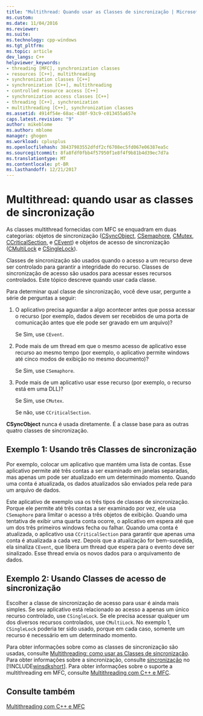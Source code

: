 ```yaml
---
title: "Multithread: Quando usar as Classes de sincronização | Microsoft Docs"
ms.custom: 
ms.date: 11/04/2016
ms.reviewer: 
ms.suite: 
ms.technology: cpp-windows
ms.tgt_pltfrm: 
ms.topic: article
dev_langs: C++
helpviewer_keywords:
- threading [MFC], synchronization classes
- resources [C++], multithreading
- synchronization classes [C++]
- synchronization [C++], multithreading
- controlled resource access [C++]
- synchronization access classes [C++]
- threading [C++], synchronization
- multithreading [C++], synchronization classes
ms.assetid: 4914f54e-68ac-438f-93c9-c013455a657e
caps.latest.revision: "9"
author: mikeblome
ms.author: mblome
manager: ghogen
ms.workload: cplusplus
ms.openlocfilehash: 38437983552dfdf2cf6708ec5fd067e06387ea5c
ms.sourcegitcommit: 8fa8fdf0fbb4f57950f1e8f4f9b81b4d39ec7d7a
ms.translationtype: MT
ms.contentlocale: pt-BR
ms.lasthandoff: 12/21/2017
---
```

# <a name="multithreading-when-to-use-the-synchronization-classes"></a>Multithread: quando usar as classes de sincronização
As classes multithread fornecidas com MFC se enquadram em duas categorias: objetos de sincronização ([CSyncObject](../mfc/reference/csyncobject-class.md), [CSemaphore](../mfc/reference/csemaphore-class.md), [CMutex](../mfc/reference/cmutex-class.md), [ CCriticalSection](../mfc/reference/ccriticalsection-class.md), e [CEvent](../mfc/reference/cevent-class.md)) e objetos de acesso de sincronização ([CMultiLock](../mfc/reference/cmultilock-class.md) e [CSingleLock](../mfc/reference/csinglelock-class.md)).  
  
 Classes de sincronização são usados quando o acesso a um recurso deve ser controlado para garantir a integridade do recurso. Classes de sincronização de acesso são usados para acessar esses recursos controlados. Este tópico descreve quando usar cada classe.  
  
 Para determinar qual classe de sincronização, você deve usar, pergunte a série de perguntas a seguir:  
  
1.  O aplicativo precisa aguardar a algo acontecer antes que possa acessar o recurso (por exemplo, dados devem ser recebidos de uma porta de comunicação antes que ele pode ser gravado em um arquivo)?  
  
     Se Sim, use `CEvent`.  
  
2.  Pode mais de um thread em que o mesmo acesso de aplicativo esse recurso ao mesmo tempo (por exemplo, o aplicativo permite windows até cinco modos de exibição no mesmo documento)?  
  
     Se Sim, use `CSemaphore`.  
  
3.  Pode mais de um aplicativo usar esse recurso (por exemplo, o recurso está em uma DLL)?  
  
     Se Sim, use `CMutex`.  
  
     Se não, use `CCriticalSection`.  
  
 **CSyncObject** nunca é usada diretamente. É a classe base para as outras quatro classes de sincronização.  
  
## <a name="example-1-using-three-synchronization-classes"></a>Exemplo 1: Usando três Classes de sincronização  
 Por exemplo, colocar um aplicativo que mantém uma lista de contas. Esse aplicativo permite até três contas a ser examinado em janelas separadas, mas apenas um pode ser atualizado em um determinado momento. Quando uma conta é atualizada, os dados atualizados são enviados pela rede para um arquivo de dados.  
  
 Este aplicativo de exemplo usa os três tipos de classes de sincronização. Porque ele permite até três contas a ser examinado por vez, ele usa `CSemaphore` para limitar o acesso a três objetos de exibição. Quando uma tentativa de exibir uma quarta conta ocorre, o aplicativo em espera até que um dos três primeiros windows fecha ou falhar. Quando uma conta é atualizada, o aplicativo usa `CCriticalSection` para garantir que apenas uma conta é atualizada a cada vez. Depois que a atualização for bem-sucedida, ela sinaliza `CEvent`, que libera um thread que espera para o evento deve ser sinalizado. Esse thread envia os novos dados para o arquivamento de dados.  
  
## <a name="example-2-using-synchronization-access-classes"></a>Exemplo 2: Usando Classes de acesso de sincronização  
 Escolher a classe de sincronização de acesso para usar é ainda mais simples. Se seu aplicativo está relacionado ao acesso a apenas um único recurso controlado, use `CSingleLock`. Se ele precisa acessar qualquer um dos diversos recursos controlados, use `CMultiLock`. No exemplo 1, `CSingleLock` poderia ter sido usado, porque em cada caso, somente um recurso é necessário em um determinado momento.  
  
 Para obter informações sobre como as classes de sincronização são usadas, consulte [Multithreading: como usar as Classes de sincronização](../parallel/multithreading-how-to-use-the-synchronization-classes.md). Para obter informações sobre a sincronização, consulte [sincronização](http://msdn.microsoft.com/library/windows/desktop/ms686353) no [!INCLUDE[winsdkshort](../atl-mfc-shared/reference/includes/winsdkshort_md.md)]. Para obter informações sobre o suporte a multithreading em MFC, consulte [Multithreading com C++ e MFC](../parallel/multithreading-with-cpp-and-mfc.md).  
  
## <a name="see-also"></a>Consulte também  
 [Multithreading com C++ e MFC](../parallel/multithreading-with-cpp-and-mfc.md)